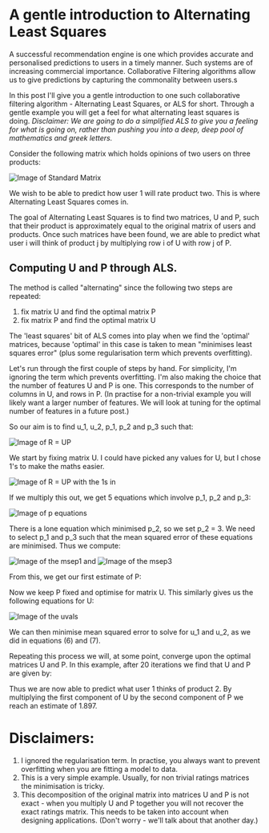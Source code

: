 # A gentle introduction to Alternating Least Squares

A successful recommendation engine is one which provides accurate and personalised predictions to users in a timely manner. Such systems are of increasing commercial importance. Collaborative Filtering algorithms allow us to give predictions by capturing the commonality between users.s

In this post I'll give you a gentle introduction to one such collaborative filtering algorithm - Alternating Least Squares, or ALS for short. Through a gentle example you will get a feel for what alternating least squares is doing. _Disclaimer: We are going to do a simplified ALS to give you a feeling for what is going on, rather than pushing you into a deep, deep pool of mathematics and greek letters._

Consider the following matrix which holds opinions of two users on three products:

![Image of Standard Matrix](https://sophwats.github.com/images/RowsColsLabR.png)<!-- .element height="50%" width="50%" -->

 We wish to be able to predict how user 1 will rate product two. This is where Alternating Least Squares comes in.

The goal of Alternating Least Squares is to find two matrices, U and P, such that their product is approximately equal to the original matrix of users and products. Once such matrices have been found, we are able to predict what user i will think of product j by multiplying row i of U with row j of P.

## Computing U and P through ALS.

The method is called "alternating" since the following two steps are repeated:
1. fix matrix U and find the optimal matrix P
2. fix matrix P and find the optimal matrix U

The 'least squares' bit of ALS comes into play when we find the 'optimal' matrices, because 'optimal' in this case is taken to mean "minimises least squares error" (plus some regularisation term which prevents overfitting).

Let's run through the first couple of steps by hand. For simplicity, I'm ignoring the term which prevents overfitting. I'm also making the choice that the number of features U and P is one. This corresponds to the number of columns in U, and rows in P. (In practise for a non-trivial example you will likely want a larger number of features. We will look at tuning for the optimal number of features in a future post.)

So our aim is to find u_1, u_2, p_1, p_2 and p_3 such that:

![Image of R = UP](https://sophwats.github.com/images/Factored.png)

We start by fixing matrix U. I could have picked any values for U, but I chose 1's to make the maths easier.

![Image of R = UP with the 1s in](https://sophwats.github.com/images/Uis1.png)

If we multiply this out, we get 5 equations which involve p_1, p_2 and p_3:

![Image of p equations](https://sophwats.github.com/images/pvals.png)

There is a lone equation which minimised p_2, so we set p_2 = 3. We need to select p_1 and p_3 such that the mean squared error of these equations are minimised. Thus we compute:

![Image of the msep1](https://sophwats.github.com/images/optp1.png)
and
![Image of the msep3](https://sophwats.github.com/images/optp3.png)

From this, we get our first estimate of P:


Now we keep P fixed and optimise for matrix U. This similarly gives us the following equations for U:

![Image of the uvals](https://sophwats.github.com/images/uvals.png)


We can then minimise mean squared error to solve for u_1 and u_2, as we did in equations (6) and (7).

Repeating this process we will, at some point, converge upon the optimal matrices U and P. In this example, after 20 iterations we find that U and P are given by:


Thus we are now able to predict what user 1 thinks of product 2. By multiplying the first component of U by the second component of P we reach an estimate of 1.897.

# Disclaimers:
1. I ignored the regularisation term. In practise, you always want to prevent overfitting when you are fitting a model to data.
2. This is a very simple example. Usually, for non trivial ratings matrices the minimisation is tricky.
3. This decomposition of the original matrix into matrices U and P is not exact - when you multiply U and P together you will not recover the exact ratings matrix. This needs to be taken into account when designing applications. (Don't worry - we'll talk about that another day.)
